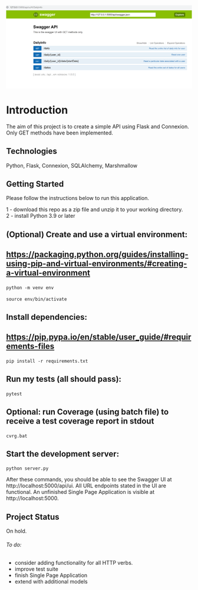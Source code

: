 ![](swagger-cover.png)
# Introduction

The aim of this project is to create a simple API using Flask and Connexion. Only GET methods have been implemented. 

## Technologies

Python, Flask, Connexion, SQLAlchemy, Marshmallow

## Getting Started

Please follow the instructions below to run this application. 

1 - download this repo as a zip file and unzip it to your working directory.  
2 - install Python 3.9 or later

## (Optional) Create and use a virtual environment:
## https://packaging.python.org/guides/installing-using-pip-and-virtual-environments/#creating-a-virtual-environment
```python -m venv env```

```source env/bin/activate```

## Install dependencies:
## https://pip.pypa.io/en/stable/user_guide/#requirements-files
```pip install -r requirements.txt```

## Run my tests (all should pass):
```pytest```

## Optional: run Coverage (using batch file) to receive a test coverage report in stdout
```cvrg.bat```

## Start the development server:
```python server.py```

After these commands, you should be able to see the Swagger UI at http://localhost:5000/api/ui. All URL endpoints stated in the UI are functional. An unfinished Single Page Application is visible at http://localhost:5000.

## Project Status

On hold. 
###### To do:

- consider adding functionality for all HTTP verbs. 
- improve test suite
- finish Single Page Application
- extend with additional models
